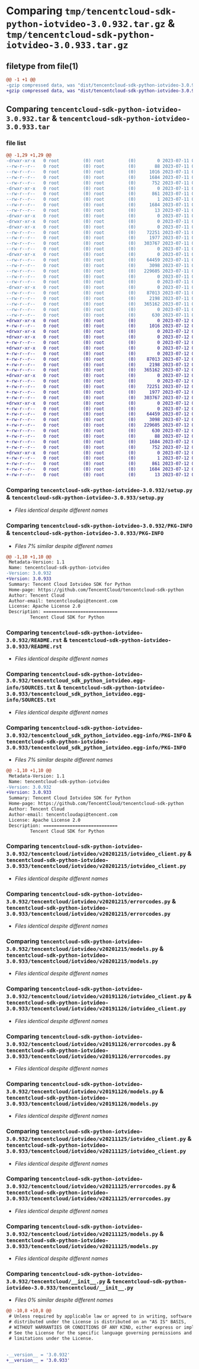 # Comparing `tmp/tencentcloud-sdk-python-iotvideo-3.0.932.tar.gz` & `tmp/tencentcloud-sdk-python-iotvideo-3.0.933.tar.gz`

## filetype from file(1)

```diff
@@ -1 +1 @@
-gzip compressed data, was "dist/tencentcloud-sdk-python-iotvideo-3.0.932.tar", last modified: Tue Jul 11 00:48:05 2023, max compression
+gzip compressed data, was "dist/tencentcloud-sdk-python-iotvideo-3.0.933.tar", last modified: Wed Jul 12 00:32:18 2023, max compression
```

## Comparing `tencentcloud-sdk-python-iotvideo-3.0.932.tar` & `tencentcloud-sdk-python-iotvideo-3.0.933.tar`

### file list

```diff
@@ -1,29 +1,29 @@
-drwxr-xr-x   0 root         (0) root         (0)        0 2023-07-11 00:48:05.000000 tencentcloud-sdk-python-iotvideo-3.0.932/
--rw-r--r--   0 root         (0) root         (0)       88 2023-07-11 00:48:05.000000 tencentcloud-sdk-python-iotvideo-3.0.932/setup.cfg
--rw-r--r--   0 root         (0) root         (0)     1016 2023-07-11 00:48:05.000000 tencentcloud-sdk-python-iotvideo-3.0.932/setup.py
--rw-r--r--   0 root         (0) root         (0)     1684 2023-07-11 00:48:05.000000 tencentcloud-sdk-python-iotvideo-3.0.932/PKG-INFO
--rw-r--r--   0 root         (0) root         (0)      752 2023-07-11 00:48:05.000000 tencentcloud-sdk-python-iotvideo-3.0.932/README.rst
-drwxr-xr-x   0 root         (0) root         (0)        0 2023-07-11 00:48:05.000000 tencentcloud-sdk-python-iotvideo-3.0.932/tencentcloud_sdk_python_iotvideo.egg-info/
--rw-r--r--   0 root         (0) root         (0)      861 2023-07-11 00:48:05.000000 tencentcloud-sdk-python-iotvideo-3.0.932/tencentcloud_sdk_python_iotvideo.egg-info/SOURCES.txt
--rw-r--r--   0 root         (0) root         (0)        1 2023-07-11 00:48:05.000000 tencentcloud-sdk-python-iotvideo-3.0.932/tencentcloud_sdk_python_iotvideo.egg-info/dependency_links.txt
--rw-r--r--   0 root         (0) root         (0)     1684 2023-07-11 00:48:05.000000 tencentcloud-sdk-python-iotvideo-3.0.932/tencentcloud_sdk_python_iotvideo.egg-info/PKG-INFO
--rw-r--r--   0 root         (0) root         (0)       13 2023-07-11 00:48:05.000000 tencentcloud-sdk-python-iotvideo-3.0.932/tencentcloud_sdk_python_iotvideo.egg-info/top_level.txt
-drwxr-xr-x   0 root         (0) root         (0)        0 2023-07-11 00:48:05.000000 tencentcloud-sdk-python-iotvideo-3.0.932/tencentcloud/
-drwxr-xr-x   0 root         (0) root         (0)        0 2023-07-11 00:48:05.000000 tencentcloud-sdk-python-iotvideo-3.0.932/tencentcloud/iotvideo/
-drwxr-xr-x   0 root         (0) root         (0)        0 2023-07-11 00:48:05.000000 tencentcloud-sdk-python-iotvideo-3.0.932/tencentcloud/iotvideo/v20201215/
--rw-r--r--   0 root         (0) root         (0)    72251 2023-07-11 00:48:05.000000 tencentcloud-sdk-python-iotvideo-3.0.932/tencentcloud/iotvideo/v20201215/iotvideo_client.py
--rw-r--r--   0 root         (0) root         (0)     1977 2023-07-11 00:48:05.000000 tencentcloud-sdk-python-iotvideo-3.0.932/tencentcloud/iotvideo/v20201215/errorcodes.py
--rw-r--r--   0 root         (0) root         (0)   303767 2023-07-11 00:48:05.000000 tencentcloud-sdk-python-iotvideo-3.0.932/tencentcloud/iotvideo/v20201215/models.py
--rw-r--r--   0 root         (0) root         (0)        0 2023-07-11 00:48:05.000000 tencentcloud-sdk-python-iotvideo-3.0.932/tencentcloud/iotvideo/v20201215/__init__.py
-drwxr-xr-x   0 root         (0) root         (0)        0 2023-07-11 00:48:05.000000 tencentcloud-sdk-python-iotvideo-3.0.932/tencentcloud/iotvideo/v20191126/
--rw-r--r--   0 root         (0) root         (0)    64459 2023-07-11 00:48:05.000000 tencentcloud-sdk-python-iotvideo-3.0.932/tencentcloud/iotvideo/v20191126/iotvideo_client.py
--rw-r--r--   0 root         (0) root         (0)     3098 2023-07-11 00:48:05.000000 tencentcloud-sdk-python-iotvideo-3.0.932/tencentcloud/iotvideo/v20191126/errorcodes.py
--rw-r--r--   0 root         (0) root         (0)   229605 2023-07-11 00:48:05.000000 tencentcloud-sdk-python-iotvideo-3.0.932/tencentcloud/iotvideo/v20191126/models.py
--rw-r--r--   0 root         (0) root         (0)        0 2023-07-11 00:48:05.000000 tencentcloud-sdk-python-iotvideo-3.0.932/tencentcloud/iotvideo/v20191126/__init__.py
--rw-r--r--   0 root         (0) root         (0)        0 2023-07-11 00:48:05.000000 tencentcloud-sdk-python-iotvideo-3.0.932/tencentcloud/iotvideo/__init__.py
-drwxr-xr-x   0 root         (0) root         (0)        0 2023-07-11 00:48:05.000000 tencentcloud-sdk-python-iotvideo-3.0.932/tencentcloud/iotvideo/v20211125/
--rw-r--r--   0 root         (0) root         (0)    87013 2023-07-11 00:48:05.000000 tencentcloud-sdk-python-iotvideo-3.0.932/tencentcloud/iotvideo/v20211125/iotvideo_client.py
--rw-r--r--   0 root         (0) root         (0)     2198 2023-07-11 00:48:05.000000 tencentcloud-sdk-python-iotvideo-3.0.932/tencentcloud/iotvideo/v20211125/errorcodes.py
--rw-r--r--   0 root         (0) root         (0)   365162 2023-07-11 00:48:05.000000 tencentcloud-sdk-python-iotvideo-3.0.932/tencentcloud/iotvideo/v20211125/models.py
--rw-r--r--   0 root         (0) root         (0)        0 2023-07-11 00:48:05.000000 tencentcloud-sdk-python-iotvideo-3.0.932/tencentcloud/iotvideo/v20211125/__init__.py
--rw-r--r--   0 root         (0) root         (0)      630 2023-07-11 00:48:05.000000 tencentcloud-sdk-python-iotvideo-3.0.932/tencentcloud/__init__.py
+drwxr-xr-x   0 root         (0) root         (0)        0 2023-07-12 00:32:18.000000 tencentcloud-sdk-python-iotvideo-3.0.933/
+-rw-r--r--   0 root         (0) root         (0)     1016 2023-07-12 00:32:18.000000 tencentcloud-sdk-python-iotvideo-3.0.933/setup.py
+drwxr-xr-x   0 root         (0) root         (0)        0 2023-07-12 00:32:18.000000 tencentcloud-sdk-python-iotvideo-3.0.933/tencentcloud/
+drwxr-xr-x   0 root         (0) root         (0)        0 2023-07-12 00:32:18.000000 tencentcloud-sdk-python-iotvideo-3.0.933/tencentcloud/iotvideo/
+-rw-r--r--   0 root         (0) root         (0)        0 2023-07-12 00:32:18.000000 tencentcloud-sdk-python-iotvideo-3.0.933/tencentcloud/iotvideo/__init__.py
+drwxr-xr-x   0 root         (0) root         (0)        0 2023-07-12 00:32:18.000000 tencentcloud-sdk-python-iotvideo-3.0.933/tencentcloud/iotvideo/v20211125/
+-rw-r--r--   0 root         (0) root         (0)        0 2023-07-12 00:32:18.000000 tencentcloud-sdk-python-iotvideo-3.0.933/tencentcloud/iotvideo/v20211125/__init__.py
+-rw-r--r--   0 root         (0) root         (0)    87013 2023-07-12 00:32:18.000000 tencentcloud-sdk-python-iotvideo-3.0.933/tencentcloud/iotvideo/v20211125/iotvideo_client.py
+-rw-r--r--   0 root         (0) root         (0)     2198 2023-07-12 00:32:18.000000 tencentcloud-sdk-python-iotvideo-3.0.933/tencentcloud/iotvideo/v20211125/errorcodes.py
+-rw-r--r--   0 root         (0) root         (0)   365162 2023-07-12 00:32:18.000000 tencentcloud-sdk-python-iotvideo-3.0.933/tencentcloud/iotvideo/v20211125/models.py
+drwxr-xr-x   0 root         (0) root         (0)        0 2023-07-12 00:32:18.000000 tencentcloud-sdk-python-iotvideo-3.0.933/tencentcloud/iotvideo/v20201215/
+-rw-r--r--   0 root         (0) root         (0)        0 2023-07-12 00:32:18.000000 tencentcloud-sdk-python-iotvideo-3.0.933/tencentcloud/iotvideo/v20201215/__init__.py
+-rw-r--r--   0 root         (0) root         (0)    72251 2023-07-12 00:32:18.000000 tencentcloud-sdk-python-iotvideo-3.0.933/tencentcloud/iotvideo/v20201215/iotvideo_client.py
+-rw-r--r--   0 root         (0) root         (0)     1977 2023-07-12 00:32:18.000000 tencentcloud-sdk-python-iotvideo-3.0.933/tencentcloud/iotvideo/v20201215/errorcodes.py
+-rw-r--r--   0 root         (0) root         (0)   303767 2023-07-12 00:32:18.000000 tencentcloud-sdk-python-iotvideo-3.0.933/tencentcloud/iotvideo/v20201215/models.py
+drwxr-xr-x   0 root         (0) root         (0)        0 2023-07-12 00:32:18.000000 tencentcloud-sdk-python-iotvideo-3.0.933/tencentcloud/iotvideo/v20191126/
+-rw-r--r--   0 root         (0) root         (0)        0 2023-07-12 00:32:18.000000 tencentcloud-sdk-python-iotvideo-3.0.933/tencentcloud/iotvideo/v20191126/__init__.py
+-rw-r--r--   0 root         (0) root         (0)    64459 2023-07-12 00:32:18.000000 tencentcloud-sdk-python-iotvideo-3.0.933/tencentcloud/iotvideo/v20191126/iotvideo_client.py
+-rw-r--r--   0 root         (0) root         (0)     3098 2023-07-12 00:32:18.000000 tencentcloud-sdk-python-iotvideo-3.0.933/tencentcloud/iotvideo/v20191126/errorcodes.py
+-rw-r--r--   0 root         (0) root         (0)   229605 2023-07-12 00:32:18.000000 tencentcloud-sdk-python-iotvideo-3.0.933/tencentcloud/iotvideo/v20191126/models.py
+-rw-r--r--   0 root         (0) root         (0)      630 2023-07-12 00:32:18.000000 tencentcloud-sdk-python-iotvideo-3.0.933/tencentcloud/__init__.py
+-rw-r--r--   0 root         (0) root         (0)       88 2023-07-12 00:32:18.000000 tencentcloud-sdk-python-iotvideo-3.0.933/setup.cfg
+-rw-r--r--   0 root         (0) root         (0)     1684 2023-07-12 00:32:18.000000 tencentcloud-sdk-python-iotvideo-3.0.933/PKG-INFO
+-rw-r--r--   0 root         (0) root         (0)      752 2023-07-12 00:32:18.000000 tencentcloud-sdk-python-iotvideo-3.0.933/README.rst
+drwxr-xr-x   0 root         (0) root         (0)        0 2023-07-12 00:32:18.000000 tencentcloud-sdk-python-iotvideo-3.0.933/tencentcloud_sdk_python_iotvideo.egg-info/
+-rw-r--r--   0 root         (0) root         (0)        1 2023-07-12 00:32:18.000000 tencentcloud-sdk-python-iotvideo-3.0.933/tencentcloud_sdk_python_iotvideo.egg-info/dependency_links.txt
+-rw-r--r--   0 root         (0) root         (0)      861 2023-07-12 00:32:18.000000 tencentcloud-sdk-python-iotvideo-3.0.933/tencentcloud_sdk_python_iotvideo.egg-info/SOURCES.txt
+-rw-r--r--   0 root         (0) root         (0)     1684 2023-07-12 00:32:18.000000 tencentcloud-sdk-python-iotvideo-3.0.933/tencentcloud_sdk_python_iotvideo.egg-info/PKG-INFO
+-rw-r--r--   0 root         (0) root         (0)       13 2023-07-12 00:32:18.000000 tencentcloud-sdk-python-iotvideo-3.0.933/tencentcloud_sdk_python_iotvideo.egg-info/top_level.txt
```

### Comparing `tencentcloud-sdk-python-iotvideo-3.0.932/setup.py` & `tencentcloud-sdk-python-iotvideo-3.0.933/setup.py`

 * *Files identical despite different names*

### Comparing `tencentcloud-sdk-python-iotvideo-3.0.932/PKG-INFO` & `tencentcloud-sdk-python-iotvideo-3.0.933/PKG-INFO`

 * *Files 7% similar despite different names*

```diff
@@ -1,10 +1,10 @@
 Metadata-Version: 1.1
 Name: tencentcloud-sdk-python-iotvideo
-Version: 3.0.932
+Version: 3.0.933
 Summary: Tencent Cloud Iotvideo SDK for Python
 Home-page: https://github.com/TencentCloud/tencentcloud-sdk-python
 Author: Tencent Cloud
 Author-email: tencentcloudapi@tencent.com
 License: Apache License 2.0
 Description: ============================
         Tencent Cloud SDK for Python
```

### Comparing `tencentcloud-sdk-python-iotvideo-3.0.932/README.rst` & `tencentcloud-sdk-python-iotvideo-3.0.933/README.rst`

 * *Files identical despite different names*

### Comparing `tencentcloud-sdk-python-iotvideo-3.0.932/tencentcloud_sdk_python_iotvideo.egg-info/SOURCES.txt` & `tencentcloud-sdk-python-iotvideo-3.0.933/tencentcloud_sdk_python_iotvideo.egg-info/SOURCES.txt`

 * *Files identical despite different names*

### Comparing `tencentcloud-sdk-python-iotvideo-3.0.932/tencentcloud_sdk_python_iotvideo.egg-info/PKG-INFO` & `tencentcloud-sdk-python-iotvideo-3.0.933/tencentcloud_sdk_python_iotvideo.egg-info/PKG-INFO`

 * *Files 7% similar despite different names*

```diff
@@ -1,10 +1,10 @@
 Metadata-Version: 1.1
 Name: tencentcloud-sdk-python-iotvideo
-Version: 3.0.932
+Version: 3.0.933
 Summary: Tencent Cloud Iotvideo SDK for Python
 Home-page: https://github.com/TencentCloud/tencentcloud-sdk-python
 Author: Tencent Cloud
 Author-email: tencentcloudapi@tencent.com
 License: Apache License 2.0
 Description: ============================
         Tencent Cloud SDK for Python
```

### Comparing `tencentcloud-sdk-python-iotvideo-3.0.932/tencentcloud/iotvideo/v20201215/iotvideo_client.py` & `tencentcloud-sdk-python-iotvideo-3.0.933/tencentcloud/iotvideo/v20201215/iotvideo_client.py`

 * *Files identical despite different names*

### Comparing `tencentcloud-sdk-python-iotvideo-3.0.932/tencentcloud/iotvideo/v20201215/errorcodes.py` & `tencentcloud-sdk-python-iotvideo-3.0.933/tencentcloud/iotvideo/v20201215/errorcodes.py`

 * *Files identical despite different names*

### Comparing `tencentcloud-sdk-python-iotvideo-3.0.932/tencentcloud/iotvideo/v20201215/models.py` & `tencentcloud-sdk-python-iotvideo-3.0.933/tencentcloud/iotvideo/v20201215/models.py`

 * *Files identical despite different names*

### Comparing `tencentcloud-sdk-python-iotvideo-3.0.932/tencentcloud/iotvideo/v20191126/iotvideo_client.py` & `tencentcloud-sdk-python-iotvideo-3.0.933/tencentcloud/iotvideo/v20191126/iotvideo_client.py`

 * *Files identical despite different names*

### Comparing `tencentcloud-sdk-python-iotvideo-3.0.932/tencentcloud/iotvideo/v20191126/errorcodes.py` & `tencentcloud-sdk-python-iotvideo-3.0.933/tencentcloud/iotvideo/v20191126/errorcodes.py`

 * *Files identical despite different names*

### Comparing `tencentcloud-sdk-python-iotvideo-3.0.932/tencentcloud/iotvideo/v20191126/models.py` & `tencentcloud-sdk-python-iotvideo-3.0.933/tencentcloud/iotvideo/v20191126/models.py`

 * *Files identical despite different names*

### Comparing `tencentcloud-sdk-python-iotvideo-3.0.932/tencentcloud/iotvideo/v20211125/iotvideo_client.py` & `tencentcloud-sdk-python-iotvideo-3.0.933/tencentcloud/iotvideo/v20211125/iotvideo_client.py`

 * *Files identical despite different names*

### Comparing `tencentcloud-sdk-python-iotvideo-3.0.932/tencentcloud/iotvideo/v20211125/errorcodes.py` & `tencentcloud-sdk-python-iotvideo-3.0.933/tencentcloud/iotvideo/v20211125/errorcodes.py`

 * *Files identical despite different names*

### Comparing `tencentcloud-sdk-python-iotvideo-3.0.932/tencentcloud/iotvideo/v20211125/models.py` & `tencentcloud-sdk-python-iotvideo-3.0.933/tencentcloud/iotvideo/v20211125/models.py`

 * *Files identical despite different names*

### Comparing `tencentcloud-sdk-python-iotvideo-3.0.932/tencentcloud/__init__.py` & `tencentcloud-sdk-python-iotvideo-3.0.933/tencentcloud/__init__.py`

 * *Files 0% similar despite different names*

```diff
@@ -10,8 +10,8 @@
 # Unless required by applicable law or agreed to in writing, software
 # distributed under the License is distributed on an "AS IS" BASIS,
 # WITHOUT WARRANTIES OR CONDITIONS OF ANY KIND, either express or implied.
 # See the License for the specific language governing permissions and
 # limitations under the License.
 
 
-__version__ = '3.0.932'
+__version__ = '3.0.933'
```

